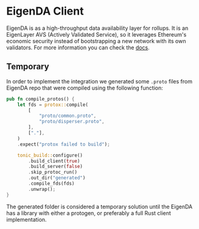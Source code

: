 # EigenDA Client

EigenDA is as a high-throughput data availability layer for rollups. It is an EigenLayer AVS (Actively Validated
Service), so it leverages Ethereum's economic security instead of bootstrapping a new network with its own validators.
For more information you can check the [docs](https://docs.eigenda.xyz/).

## Temporary

In order to implement the integration we generated some `.proto` files from EigenDA repo that were compiled using the
following function:

```rust
pub fn compile_protos() {
    let fds = protox::compile(
        [
            "proto/common.proto",
            "proto/disperser.proto",
        ],
        ["."],
    )
    .expect("protox failed to build");

    tonic_build::configure()
        .build_client(true)
        .build_server(false)
        .skip_protoc_run()
        .out_dir("generated")
        .compile_fds(fds)
        .unwrap();
}
```

The generated folder is considered a temporary solution until the EigenDA has a library with either a protogen, or
preferably a full Rust client implementation.
